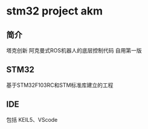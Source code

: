 #  stm32 project akm 
## 简介
塔克创新 阿克曼式ROS机器人的底层控制代码 自用第一版

## STM32
基于STM32F103RC和STM标准库建立的工程

## IDE
包括 KEIL5、VScode
